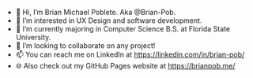 - 👋 Hi, I’m Brian Michael Poblete. Aka @Brian-Pob.
- 👀 I’m interested in UX Design and software development.
- 🌱 I’m currently majoring in Computer Science B.S. at Florida State University.
- 💞️ I’m looking to collaborate on any project!
- 📫 You can reach me on LinkedIn at https://linkedin.com/in/brian-pob/
- 🌐 Also check out my GitHub Pages website at https://brianpob.me/

<!---
Brian-Pob/Brian-Pob is a ✨ special ✨ repository because its `README.md` (this file) appears on your GitHub profile.
You can click the Preview link to take a look at your changes.
--->

